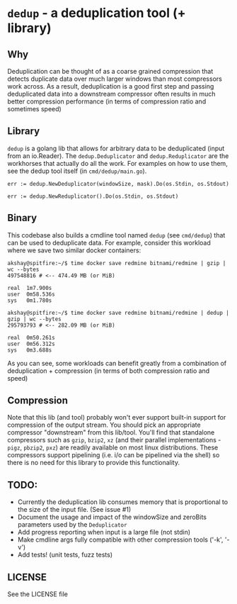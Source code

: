 # `dedup` - a deduplication tool (+ library)

## Why

Deduplication can be thought of as a coarse grained compression that detects
duplicate data over much larger windows than most compressors work across. As
a result, deduplication is a good first step and passing deduplicated data into
a downstream compressor often results in much better compression performance
(in terms of compression ratio and sometimes speed)

## Library

`dedup` is a golang lib that allows for arbitrary data to be deduplicated
(input from an io.Reader). The `dedup.Deduplicator` and `dedup.Reduplicator`
are the workhorses that actually do all the work. For examples on how to use
them, see the dedup tool itself (in `cmd/dedup/main.go`).

```
err := dedup.NewDeduplicator(windowSize, mask).Do(os.Stdin, os.Stdout)

err := dedup.NewReduplicator().Do(os.Stdin, os.Stdout)
```

## Binary

This codebase also builds a cmdline tool named `dedup` (see `cmd/dedup`) that
can be used to deduplicate data. For example, consider this workload where we
save two similar docker containers:

```
akshay@spitfire:~/$ time docker save redmine bitnami/redmine | gzip | wc --bytes
497548816 # <-- 474.49 MB (or MiB)

real  1m7.900s
user  0m58.536s
sys   0m1.780s

akshay@spitfire:~/$ time docker save redmine bitnami/redmine | dedup | gzip | wc --bytes
295793793 # <-- 282.09 MB (or MiB)

real  0m50.261s
user  0m56.312s
sys   0m3.688s
```

As you can see, some workloads can benefit greatly from a combination of
deduplication + compression (in terms of both compression ratio and speed)

## Compression

Note that this lib (and tool) probably won't ever support built-in support for compression of the output stream. You should pick an appropriate compressor "downstream" from this lib/tool. You'll find that standalone compressors such as
`gzip`, `bzip2`, `xz` (and their parallel implementations - `pigz`, `pbzip2`,
`pxz`) are readily available on most linux distributions. These compressors
support pipelining (i.e. i/o can be pipelined via the shell) so there is no need
for this library to provide this functionality.

## TODO:

- Currently the deduplication lib consumes memory that is proportional to the
  size of the input file. (See issue #1)
- Document the usage and impact of the windowSize and zeroBits parameters used
  by the `Deduplicator`
- Add progress reporting when input is a large file (not stdin)
- Make cmdline args fully compatible with other compression tools ('-k', '-v')
- Add tests! (unit tests, fuzz tests)

## LICENSE

See the LICENSE file

